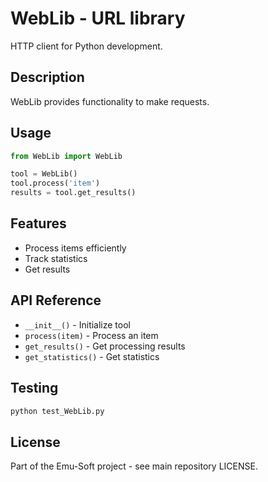 # WebLib - URL library

HTTP client for Python development.

## Description

WebLib provides functionality to make requests.

## Usage

```python
from WebLib import WebLib

tool = WebLib()
tool.process('item')
results = tool.get_results()
```

## Features

- Process items efficiently
- Track statistics
- Get results

## API Reference

- `__init__()` - Initialize tool
- `process(item)` - Process an item
- `get_results()` - Get processing results
- `get_statistics()` - Get statistics

## Testing

```bash
python test_WebLib.py
```

## License

Part of the Emu-Soft project - see main repository LICENSE.
